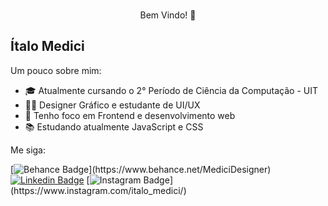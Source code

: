 <br>
<p align="center">
Bem Vindo! 👋</p>

## Ítalo Medici

Um pouco sobre mim:

- 🎓 Atualmente cursando o 2° Período de Ciência da Computação - UIT
- 👨‍💻 Designer Gráfico e estudante de UI/UX
- 🎯 Tenho foco em Frontend e desenvolvimento web
- 📚  Estudando atualmente JavaScript e CSS

Me siga: <br>

[![Behance Badge](https://img.shields.io/badge/-Portfólio-1769ff?style=flat-square&labelColor=1769ff&logo=behance&logoColor=white&link=[https://www.behance.net/MediciDesigner](https://www.behance.net/MediciDesigner))](https://www.behance.net/MediciDesigner) 
[![Linkedin Badge](https://img.shields.io/badge/-Ítalo%20Médici-0077b5?style=flat-square&logo=Linkedin&logoColor=white&link=https://www.linkedin.com/in/italomedici)](https://www.linkedin.com/in/italomedici) 
[![Instagram Badge](https://img.shields.io/badge/-@italo_medici-e1306c?style=flat-square&logo=Instagram&logoColor=white&link=[https://www.instagram.com/italo_medici/](https://www.instagram.com/italo_medici/))](https://www.instagram.com/italo_medici/)

